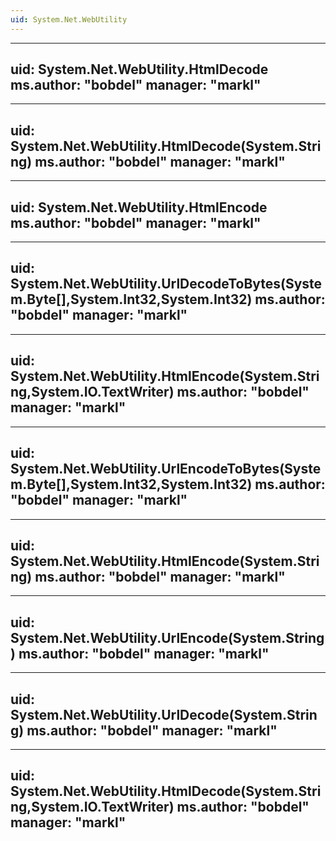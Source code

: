```yaml
---
uid: System.Net.WebUtility
---
```


---
uid: System.Net.WebUtility.HtmlDecode
ms.author: "bobdel"
manager: "markl"
---

---
uid: System.Net.WebUtility.HtmlDecode(System.String)
ms.author: "bobdel"
manager: "markl"
---

---
uid: System.Net.WebUtility.HtmlEncode
ms.author: "bobdel"
manager: "markl"
---

---
uid: System.Net.WebUtility.UrlDecodeToBytes(System.Byte[],System.Int32,System.Int32)
ms.author: "bobdel"
manager: "markl"
---

---
uid: System.Net.WebUtility.HtmlEncode(System.String,System.IO.TextWriter)
ms.author: "bobdel"
manager: "markl"
---

---
uid: System.Net.WebUtility.UrlEncodeToBytes(System.Byte[],System.Int32,System.Int32)
ms.author: "bobdel"
manager: "markl"
---

---
uid: System.Net.WebUtility.HtmlEncode(System.String)
ms.author: "bobdel"
manager: "markl"
---

---
uid: System.Net.WebUtility.UrlEncode(System.String)
ms.author: "bobdel"
manager: "markl"
---

---
uid: System.Net.WebUtility.UrlDecode(System.String)
ms.author: "bobdel"
manager: "markl"
---

---
uid: System.Net.WebUtility.HtmlDecode(System.String,System.IO.TextWriter)
ms.author: "bobdel"
manager: "markl"
---
